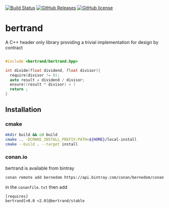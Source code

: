 [![Build Status](https://travis-ci.com/bernedom/bertrand.svg?branch=master)](https://travis-ci.com/bernedom/bertrand)
[![GitHub Releases](https://img.shields.io/github/release/bernedom/betrand.svg)](https://github.com/bernedom/bertrand/releases)
[![GitHub license](https://img.shields.io/badge/license-LGPL%20v3-blue.svg)](https://raw.githubusercontent.com/bernedom/bertrand/master/LICENSE)

# bertrand
A C++ header only library providing a trivial implementation for design by contract

```cpp

#include <bertrand/bertrand.hpp>

int divide(float dividend, float divisor){
  require(divisor != 0);
  auto result = dividend / divisor;
  ensure((result * divisor) < )
  return ;
}

```

## Installation

### cmake

```bash
mkdir build && cd build
cmake .. -DCMAKE_INSTALL_PREFIX:PATH=${HOME}/local-install
cmake --build . --target install
```

### conan.io 

bertrand is available from bintray

```bash
conan remote add bernedom https://api.bintray.com/conan/bernedom/conan
```

in the `conanfile.txt` then add

```
[requires]
bertrand[>0.0 <2.0]@bertrand/stable
```